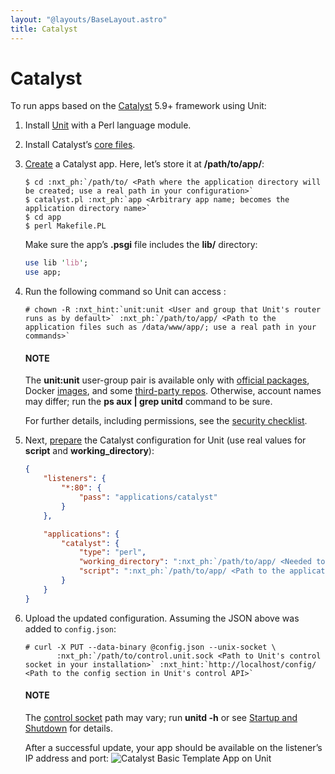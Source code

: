 ```yaml
---
layout: "@layouts/BaseLayout.astro"
title: Catalyst
---
```

# Catalyst

To run apps based on the [Catalyst](https://metacpan.org/dist/Catalyst-Manual) 5.9+ framework using Unit:

1. Install [Unit](../installation.md#installation-precomp-pkgs) with a Perl language module.
2. Install Catalyst’s [core files](https://metacpan.org/dist/Catalyst-Manual/view/lib/Catalyst/Manual/Intro.pod#Install).
3. [Create](https://metacpan.org/dist/Catalyst-Manual/view/lib/Catalyst/Manual/Tutorial/02_CatalystBasics.pod#CREATE-A-CATALYST-PROJECT)
   a Catalyst app.  Here, let’s store it at **/path/to/app/**:
   ```console
   $ cd :nxt_ph:`/path/to/ <Path where the application directory will be created; use a real path in your configuration>`
   $ catalyst.pl :nxt_ph:`app <Arbitrary app name; becomes the application directory name>`
   $ cd app
   $ perl Makefile.PL
   ```

   Make sure the app’s **.psgi** file includes the **lib/**
   directory:
   ```perl
   use lib 'lib';
   use app;
   ```
4. Run the following command so Unit can access :
   ```console
   # chown -R :nxt_hint:`unit:unit <User and group that Unit's router runs as by default>` :nxt_ph:`/path/to/app/ <Path to the application files such as /data/www/app/; use a real path in your commands>`
   ```

   #### NOTE
   The **unit:unit** user-group pair is available only with [official
   packages](../installation.md#installation-precomp-pkgs), Docker [images](../installation.md#installation-docker), and some [third-party repos](../installation.md#installation-community-repos).  Otherwise, account names may differ; run
   the **ps aux | grep unitd** command to be sure.

   For further details, including permissions, see the [security checklist](security.md#security-apps).
5. Next, [prepare](../configuration.md#configuration-perl) the Catalyst configuration for Unit
   (use real values for **script** and **working_directory**):
   ```json
   {
       "listeners": {
           "*:80": {
               "pass": "applications/catalyst"
           }
       },

       "applications": {
           "catalyst": {
               "type": "perl",
               "working_directory": ":nxt_ph:`/path/to/app/ <Needed to use modules from the local lib directory; use a real path in your configuration>`",
               "script": ":nxt_ph:`/path/to/app/ <Path to the application directory; use a real path in your configuration>`app.psgi"
           }
       }
   }
   ```
6. Upload the updated configuration.  Assuming the JSON above was added to
   `config.json`:
   ```console
   # curl -X PUT --data-binary @config.json --unix-socket \
          :nxt_ph:`/path/to/control.unit.sock <Path to Unit's control socket in your installation>` :nxt_hint:`http://localhost/config/ <Path to the config section in Unit's control API>`
   ```

   #### NOTE
   The [control socket](../controlapi.md#configuration-socket) path may vary; run
   **unitd -h** or see [Startup and Shutdown](source.md#source-startup) for details.

   After a successful update, your app should be available on the listener’s IP
   address and port:
   ![Catalyst Basic Template App on Unit](/catalyst.png)
